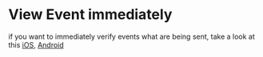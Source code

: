 # View Event immediately

if you want to immediately verify events what are being sent, take a look at this [iOS](https://firebase.google.com/docs/analytics/ios/events#view_events_in_the_xcode_debug_console), [Android](https://firebase.google.com/docs/analytics/android/events#view_events_in_the_android_studio_debug_log)
